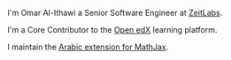 I'm Omar Al-Ithawi a Senior Software Engineer at [ZeitLabs](https://www.zeitlabs.com/).

I'm a Core Contributor to the [Open edX](https://github.com/openedx/) learning platform.

I maintain the [Arabic extension for MathJax](https://github.com/OmarIthawi/arabic-mathjax).
